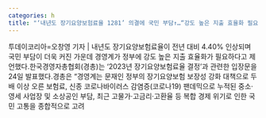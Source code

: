 ```yaml
---
categories: h
title: "‘내년도 장기요양보험료율 1281’ 의결에 국민 부담↑…“강도 높은 지출 효율화 필요”"
---
```

투데이코리아=오창영 기자 | 내년도 장기요양보험료율이 전년 대비 4.40% 인상되며 국민 부담이 더욱 커진 가운데 경영계가 정부에 강도 높은 지출 효율화가 필요하다고 제언했다.한국경영자총협회(경총)는 ‘2023년 장기요양보험료율 결정’과 관련한 입장문을 24일 발표했다.경총은 “경영계는 문재인 정부의 장기요양보험 보장성 강화 대책으로 두배 이상 오른 보험료, 신종 코로나바이러스 감염증(코로나19) 팬데믹으로 누적된 중소·영세 사업장 및 소상공인 부담, 최근 고물가·고금리·고환율 등 복합 경제 위기로 인한 국민 고통을 종합적으로 고려